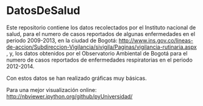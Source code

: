 # DatosDeSalud

Este repositorio contiene los datos recolectados por el Instituto nacional de salud, para el numero de casos reportados de algunas enfermedades en el periodo 2009-2013, en la ciudad de Bogotá: http://www.ins.gov.co/lineas-de-accion/Subdireccion-Vigilancia/sivigila/Paginas/vigilancia-rutinaria.aspx , y, los datos obtenidos por el Observatorio Ambiental de Bogotá para el numero de casos reportados de enfermedades respiratorias en el periodo 2012-2014.    

Con estos datos se han realizado gráficas muy básicas.

Para una mejor visualización online:
http://nbviewer.ipython.org/github/pyUniversidad/
 
